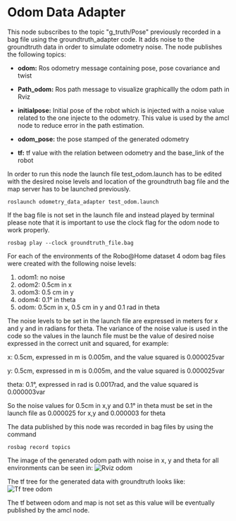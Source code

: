 # Odom Data Adapter

This node subscribes to the topic "g_truth/Pose" previously recorded in a bag file using the groundtruth_adapter code. It adds noise to the 
groundtruth data in order to simulate odometry noise. The node publishes the following topics: 

* **odom:** Ros odometry message containing pose, pose covariance and twist

* **Path_odom:** Ros path message to visualize graphicallly the odom path in Rviz
 
* **initialpose:** Initial pose of the robot which is injected with a noise value related to the one injecte to the odometry. This value is 
used by the amcl node to reduce error in the path estimation.
 
* **odom_pose:** the pose stamped of the generated odometry
 
* **tf:** tf value with the relation between odometry and the base_link of the robot  
	
In order to run this node the launch file test_odom.launch has to be edited with the desired noise levels and location of the groundtruth bag file and the
 map server has to be launched previously.

	roslaunch odometry_data_adapter test_odom.launch

If the bag file is not set in the launch file and instead played by terminal please note that it is important to use the clock flag for the odom 
node to work properly.

	rosbag play --clock groundtruth_file.bag 

For each of the environments of the Robo@Home dataset 4 odom bag files were created with the following noise levels:
	
1. odom1: no noise
2. odom2: 0.5cm in x
3. odom3: 0.5 cm in y
4. odom4: 0.1° in theta
5. odom: 0.5cm in x, 0.5 cm in y and 0.1 rad in theta

The noise levels to be set in the launch file are expressed in meters for x and y and in radians for theta. The variance of the noise value is used
 in the code so the values in the launch file must be the value of desired noise expressed in the correct unit and squared, for example:

x: 0.5cm, expressed in m is 0.005m, and the value squared is 0.000025var 

y: 0.5cm, expressed in m is 0.005m, and the value squared is 0.000025var 
				
theta: 0.1°, expressed in rad is 0.0017rad, and the value squared is 0.000003var 

So the noise values for 0.5cm in x,y and 0.1° in theta must be set in the launch file as 0.000025 for x,y and 0.000003 for theta

The data published by this node was recorded in bag files by using the command
	
	rosbag record topics 

The image of the generated odom path with noise in x, y and theta for all environments can be seen in:
![Rviz odom](.png)

The tf tree for the generated data with groundtruth looks like:
![Tf tree odom](.png)

The tf between odom and map is not set as this value will be eventually published by the amcl node. 

